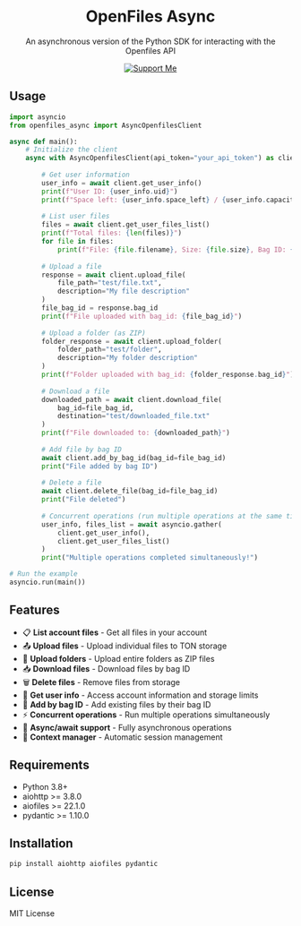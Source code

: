<div align="center">

# OpenFiles Async

An asynchronous version of the Python SDK for interacting with the Openfiles API

[![Support Me](https://img.shields.io/badge/Support%20Me-Donate-yellow?style=for-the-badge)](https://zj3an.vercel.app/donate.html)

</div>

## Usage

```python
import asyncio
from openfiles_async import AsyncOpenfilesClient

async def main():
    # Initialize the client
    async with AsyncOpenfilesClient(api_token="your_api_token") as client:
        
        # Get user information
        user_info = await client.get_user_info()
        print(f"User ID: {user_info.uid}")
        print(f"Space left: {user_info.space_left} / {user_info.capacity}")
        
        # List user files
        files = await client.get_user_files_list()
        print(f"Total files: {len(files)}")
        for file in files:
            print(f"File: {file.filename}, Size: {file.size}, Bag ID: {file.bag_id}")
        
        # Upload a file
        response = await client.upload_file(
            file_path="test/file.txt", 
            description="My file description"
        )
        file_bag_id = response.bag_id
        print(f"File uploaded with bag_id: {file_bag_id}")
        
        # Upload a folder (as ZIP)
        folder_response = await client.upload_folder(
            folder_path="test/folder", 
            description="My folder description"
        )
        print(f"Folder uploaded with bag_id: {folder_response.bag_id}")
        
        # Download a file
        downloaded_path = await client.download_file(
            bag_id=file_bag_id, 
            destination="test/downloaded_file.txt"
        )
        print(f"File downloaded to: {downloaded_path}")
        
        # Add file by bag ID
        await client.add_by_bag_id(bag_id=file_bag_id)
        print("File added by bag ID")
        
        # Delete a file
        await client.delete_file(bag_id=file_bag_id)
        print("File deleted")
        
        # Concurrent operations (run multiple operations at the same time)
        user_info, files_list = await asyncio.gather(
            client.get_user_info(),
            client.get_user_files_list()
        )
        print("Multiple operations completed simultaneously!")

# Run the example
asyncio.run(main())
```

## Features

- 📋 **List account files** - Get all files in your account
- 📤 **Upload files** - Upload individual files to TON storage
- 📁 **Upload folders** - Upload entire folders as ZIP files
- 📥 **Download files** - Download files by bag ID
- 🗑️ **Delete files** - Remove files from storage
- 👤 **Get user info** - Access account information and storage limits
- 🔗 **Add by bag ID** - Add existing files by their bag ID
- ⚡ **Concurrent operations** - Run multiple operations simultaneously
- 🔄 **Async/await support** - Fully asynchronous operations
- 🎯 **Context manager** - Automatic session management

## Requirements

- Python 3.8+
- aiohttp >= 3.8.0
- aiofiles >= 22.1.0  
- pydantic >= 1.10.0

## Installation

```bash
pip install aiohttp aiofiles pydantic
```

## License

MIT License
